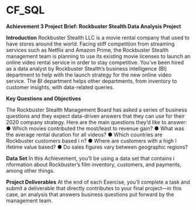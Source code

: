 # CF_SQL
**Achievement 3 Project Brief: Rockbuster Stealth Data Analysis Project**

**Introduction**
Rockbuster Stealth LLC is a movie rental company that used to have stores around the world. Facing stiff competition from streaming services such as Netflix and Amazon Prime, the Rockbuster Stealth management team is planning to use its existing movie licenses to launch an online video rental service in order to stay competitive. You’ve been hired as a data analyst by Rockbuster Stealth’s business intelligence (BI) department to help with the launch strategy for the new online video service. The BI department helps other departments, from inventory to customer insights, with data-related queries. 

**Key Questions and Objectives**

The Rockbuster Stealth Management Board has asked a series of business questions and they expect data-driven answers that they can use for their 2020 company strategy. Here are
the main questions they’d like to answer:
● Which movies contributed the most/least to revenue gain?
● What was the average rental duration for all videos?
● Which countries are Rockbuster customers based i n?
● Where are customers with a high l ifetime value based?
● Do sales figures vary between geographic regions?

**Data Set**
In this Achievement, you’ll be using a data set that contains i nformation about Rockbuster’s film inventory, customers, and payments, among other things.

**Project Deliverables**
At the end of each Exercise, you’ll complete a task and submit a deliverable that directly contributes to your final project—in this case, an analysis that answers business questions put forward by the management team.
